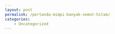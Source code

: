 ```yaml
---
layout: post
permalink: /pertanda-mimpi-banyak-semut-hitam/
categories:
    - Uncategorized
---
```


